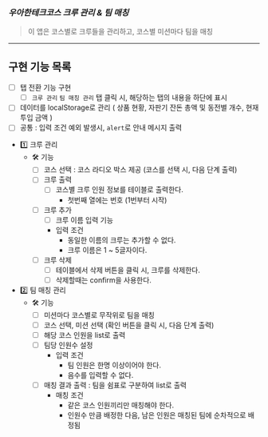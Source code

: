 ### *우아한테크코스 크루 관리 & 팀 매칭*

> 이 앱은 코스별로 크루들을 관리하고, 코스별 미션마다 팀을 매칭
---

## 구현 기능 목록

- [ ] 탭 전환 기능 구현
  - [ ] `크루 관리` `팀 매칭 관리` 탭 클릭 시, 해당하는 탭의 내용을 하단에 표시
- [ ] 데이터를 localStorage로 관리 ( 상품 현황, 자판기 잔돈 총액 및 동전별 개수, 현재 투입 금액 )
- [ ] 공통 : 입력 조건 예외 발생시, `alert`로 안내 메시지 출력

- 1️⃣ 크루 관리
  - 🛠 기능
    - [ ] 코스 선택 : 코스 라디오 박스 제공 (코스를 선택 시, 다음 단계 출력)
    - [ ] 크루 출력
      - [ ] 코스별 크루 인원 정보를 테이블로 출력한다.
        - 첫번째 열에는 번호 (1번부터 시작)
    - [ ] 크루 추가
      - [ ] 크루 이름 입력 기능
      - 입력 조건
        - 동일한 이름의 크루는 추가할 수 없다.
        - 크루 이름은 1 ~ 5글자이다.
    - [ ] 크루 삭제
      - [ ] 테이블에서 삭제 버튼을 클릭 시, 크루를 삭제한다.
      - [ ] 삭제할때는 confirm을 사용한다.

- 2️⃣ 팀 매칭 관리
  - 🛠 기능
    - [ ] 미션마다 코스별로 무작위로 팀을 매칭
    - [ ] 코스 선택, 미션 선택 (확인 버튼을 클릭 시, 다음 단계 출력)
    - [ ] 해당 코스 인원을 list로 출력
    - [ ] 팀당 인원수 설정
      - 입력 조건
        - 팀 인원은 한명 이상이어야 한다.
        - 음수를 입력할 수 없다.
    - [ ] 매칭 결과 출력 : 팀을 쉼표로 구분하여 list로 출력
      - 매칭 조건
        - 같은 코스 인원끼리만 매칭해야 한다.
        - 인원수 만큼 배정한 다음, 남은 인원은 매칭된 팀에 순차적으로 배정됨
